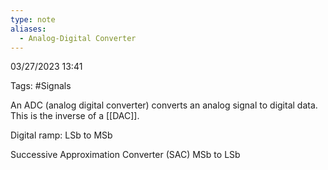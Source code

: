 ```yaml
---
type: note
aliases:
  - Analog-Digital Converter
---
```

03/27/2023 13:41

Tags: #Signals 

An ADC (analog digital converter) converts an analog signal to digital data. This is the inverse of a [[DAC]]. 

Digital ramp: 
LSb to MSb

Successive Approximation Converter (SAC)
MSb to LSb